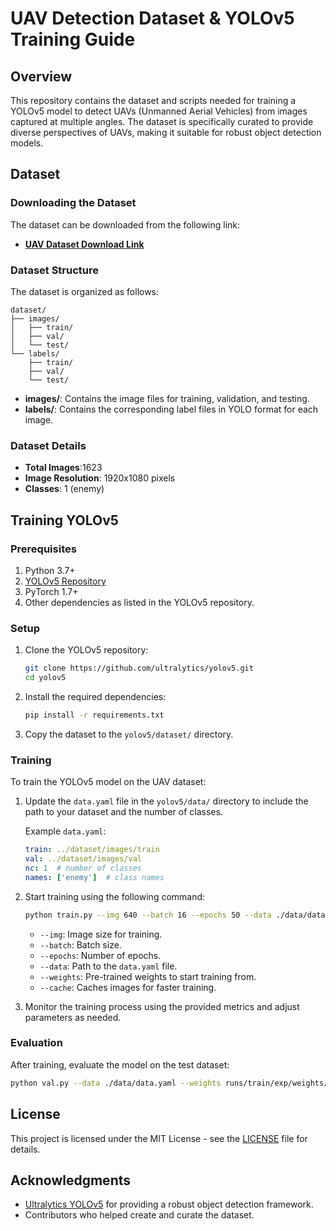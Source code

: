 # UAV Detection Dataset & YOLOv5 Training Guide

## Overview

This repository contains the dataset and scripts needed for training a YOLOv5 model to detect UAVs (Unmanned Aerial Vehicles) from images captured at multiple angles. The dataset is specifically curated to provide diverse perspectives of UAVs, making it suitable for robust object detection models.

## Dataset

### Downloading the Dataset

The dataset can be downloaded from the following link:

- **[UAV Dataset Download Link](#)**

### Dataset Structure

The dataset is organized as follows:

```
dataset/
├── images/
│   ├── train/
│   ├── val/
│   └── test/
└── labels/
    ├── train/
    ├── val/
    └── test/
```

- **images/**: Contains the image files for training, validation, and testing.
- **labels/**: Contains the corresponding label files in YOLO format for each image.

### Dataset Details

- **Total Images**:1623
- **Image Resolution**: 1920x1080 pixels
- **Classes**: 1 (enemy)

## Training YOLOv5

### Prerequisites

1. Python 3.7+
2. [YOLOv5 Repository](https://github.com/ultralytics/yolov5)
3. PyTorch 1.7+
4. Other dependencies as listed in the YOLOv5 repository.

### Setup

1. Clone the YOLOv5 repository:
   ```bash
   git clone https://github.com/ultralytics/yolov5.git
   cd yolov5
   ```
   
2. Install the required dependencies:
   ```bash
   pip install -r requirements.txt
   ```

3. Copy the dataset to the `yolov5/dataset/` directory.

### Training

To train the YOLOv5 model on the UAV dataset:

1. Update the `data.yaml` file in the `yolov5/data/` directory to include the path to your dataset and the number of classes.

   Example `data.yaml`:
   ```yaml
   train: ../dataset/images/train
   val: ../dataset/images/val
   nc: 1  # number of classes
   names: ['enemy']  # class names
   ```

2. Start training using the following command:
   ```bash
   python train.py --img 640 --batch 16 --epochs 50 --data ./data/data.yaml --weights yolov5s.pt --cache
   ```

   - `--img`: Image size for training.
   - `--batch`: Batch size.
   - `--epochs`: Number of epochs.
   - `--data`: Path to the `data.yaml` file.
   - `--weights`: Pre-trained weights to start training from.
   - `--cache`: Caches images for faster training.

3. Monitor the training process using the provided metrics and adjust parameters as needed.

### Evaluation

After training, evaluate the model on the test dataset:

```bash
python val.py --data ./data/data.yaml --weights runs/train/exp/weights/best.pt --img 640
```

## License

This project is licensed under the MIT License - see the [LICENSE](LICENSE) file for details.

## Acknowledgments

- [Ultralytics YOLOv5](https://github.com/ultralytics/yolov5) for providing a robust object detection framework.
- Contributors who helped create and curate the dataset.
